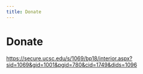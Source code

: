 ```yaml
---
title: Donate
---
```

# <i class="fas fa-envelope"></i>Donate

https://secure.ucsc.edu/s/1069/bp18/interior.aspx?sid=1069&gid=1001&pgid=780&cid=1749&dids=1096
